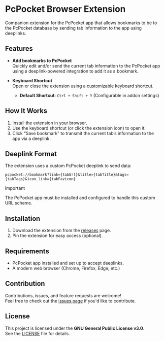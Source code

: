 # PcPocket Browser Extension

Companion extension for the PcPocket app that allows bookmarks to be to the PcPocket database by sending tab information to the app using deeplinks.

## Features

- **Add bookmarks to PcPocket**  
  Quickly edit and/or send the current tab information to the PcPocket app using a deeplink-powered integration to add it as a bookmark.

- **Keyboard Shortcut**  
  Open or close the extension using a customizable keyboard shortcut.
  - **Default Shortcut**: `Ctrl + Shift + Y` (Configurable in addon settings)

## How It Works

1. Install the extension in your browser.
2. Use the keyboard shortcut (or click the extension icon) to open it.
3. Click "Save bookmark" to transmit the current tab’s information to the app via a deeplink.

## Deeplink Format

The extension uses a custom PcPocket deeplink to send data:
```
pcpocket://bookmark?link={tabUrl}&title={tabTitle}&tags={tabTags}&icon_link={tabFavicon}
```
> [!IMPORTANT]
> The PcPocket app must be installed and configured to handle this custom URL scheme.

## Installation

1. Download the extension from the [releases](https://github.com/dragon-slayer875/pcpocket-extension/releases) page.
2. Pin the extension for easy access (optional).

## Requirements

- PcPocket app installed and set up to accept deeplinks.
- A modern web browser (Chrome, Firefox, Edge, etc.)

## Contribution

Contributions, issues, and feature requests are welcome!  
Feel free to check out the [issues page](https://github.com/dragon-slayer875/pcpocket-extension/issues) if you'd like to contribute.

## License

This project is licensed under the **GNU General Public License v3.0**.  
See the [LICENSE](./LICENSE) file for details.

